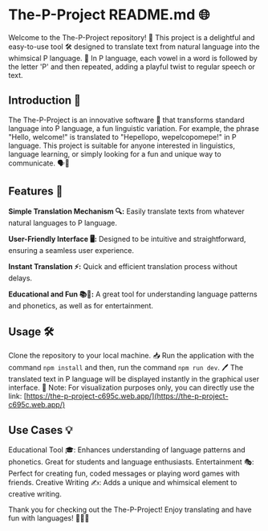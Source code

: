 # The-P-Project README.md 🌐
Welcome to the The-P-Project repository! 🚀 This project is a delightful and easy-to-use tool 🛠️ designed to translate text from natural language into the whimsical P language. 🎉 In P language, each vowel in a word is followed by the letter 'P' and then repeated, adding a playful twist to regular speech or text.

## Introduction 📖
The The-P-Project is an innovative software 🌟 that transforms standard language into P language, a fun linguistic variation. For example, the phrase "Hello, welcome!" is translated to "Hepellopo, wepelcopomepe!" in P language. This project is suitable for anyone interested in linguistics, language learning, or simply looking for a fun and unique way to communicate. 🗣️🎈

## Features 🌟
**Simple Translation Mechanism 🔍:** Easily translate texts from whatever natural languages to P language.

**User-Friendly Interface 🖥️:** Designed to be intuitive and straightforward, ensuring a seamless user experience.

**Instant Translation ⚡:** Quick and efficient translation process without delays.

**Educational and Fun 📚🎉:** A great tool for understanding language patterns and phonetics, as well as for entertainment.


## Usage 🛠️
Clone the repository to your local machine. 📥
Run the application with the command `npm install` and then, run the command `npm run dev`. 🖊️
The translated text in P language will be displayed instantly in the graphical user interface. 📃
Note: For visualization purposes only, you can directly use the link: [https://the-p-project-c695c.web.app/](https://the-p-project-c695c.web.app/)

## Use Cases 💡
Educational Tool 🎓: Enhances understanding of language patterns and phonetics. Great for students and language enthusiasts.
Entertainment 🎭: Perfect for creating fun, coded messages or playing word games with friends.
Creative Writing ✍️: Adds a unique and whimsical element to creative writing.


Thank you for checking out the The-P-Project! Enjoy translating and have fun with languages! 🎉🌐💬
